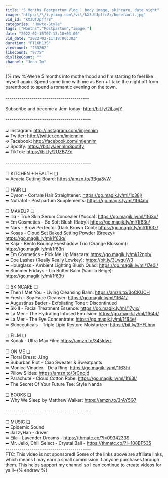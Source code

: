 ```yaml
---
title: "5 Months Postpartum Vlog | body image, skincare, date night"
image: "https:\/\/i.ytimg.com\/vi\/kX3UfJpffr8\/hqdefault.jpg"
vid_id: "kX3UfJpffr8"
categories: "Howto-Style"
tags: ["Months","Postpartum","image,"]
date: "2022-02-15T07:13:18+03:00"
vid_date: "2022-02-11T18:00:30Z"
duration: "PT16M13S"
viewcount: "233262"
likeCount: "9775"
dislikeCount: ""
channel: "Jenn Im"
---
```

{% raw %}We're 5 months into motherhood and I'm starting to feel like myself again. Spend some time with me as Ben + I take the night off from parenthood to spend a romantic evening on the town. <br /><br />-----------------------------------------<br /><br />Subscribe and become a Jem today: <a rel="nofollow" target="blank" href="http://bit.ly/2iLayjY">http://bit.ly/2iLayjY</a><br /><br />------------------------------------------<br /><br />➫ Instagram: <a rel="nofollow" target="blank" href="http://instagram.com/imjennim">http://instagram.com/imjennim</a><br />➫ Twitter: <a rel="nofollow" target="blank" href="http://twitter.com/imjennim">http://twitter.com/imjennim</a><br />➫ Facebook: <a rel="nofollow" target="blank" href="http://facebook.com/imjennim">http://facebook.com/imjennim</a><br />➫ Spotify: <a rel="nofollow" target="blank" href="https://bit.ly/JennImSpotify">https://bit.ly/JennImSpotify</a><br />➫ TikTok: <a rel="nofollow" target="blank" href="https://bit.ly/2UZB7Zd">https://bit.ly/2UZB7Zd</a><br /><br />------------------------------------------ <br /><br />❐ KITCHEN + HEALTH ❏<br />➥ Acacia Cutting Board: <a rel="nofollow" target="blank" href="https://amzn.to/3Bga8vW">https://amzn.to/3Bga8vW</a><br /><br />❐ HAIR ❏<br />➥ Dyson - Corrale Hair Straightener: <a rel="nofollow" target="blank" href="https://go.magik.ly/ml/1c38j/">https://go.magik.ly/ml/1c38j/</a><br />➥ Nutrafol - Postpartum Supplements: <a rel="nofollow" target="blank" href="https://go.magik.ly/ml/1f64m/">https://go.magik.ly/ml/1f64m/</a><br /><br />❐ MAKEUP ❏<br />➥ Ilia - True Skin Serum Concealer (Yucca): <a rel="nofollow" target="blank" href="https://go.magik.ly/ml/1f63o/">https://go.magik.ly/ml/1f63o/</a><br />➥ Em Cosmetics - So Soft Blush (Baby): <a rel="nofollow" target="blank" href="https://go.magik.ly/ml/1f63u/">https://go.magik.ly/ml/1f63u/</a><br />➥ Nars - Brow Perfector (Dark Brown Cool): <a rel="nofollow" target="blank" href="https://go.magik.ly/ml/1f63z/">https://go.magik.ly/ml/1f63z/</a><br />➥ Kosas - Cloud Set Baked Setting Powder (Breezy): <a rel="nofollow" target="blank" href="https://go.magik.ly/ml/1f63q/">https://go.magik.ly/ml/1f63q/</a><br />➥ Kaja -  Bento Bouncy Eyeshadow Trio (Orange Blossom): <a rel="nofollow" target="blank" href="https://go.magik.ly/ml/1f63r/">https://go.magik.ly/ml/1f63r/</a><br />➥ Em Cosmetics - Pick Me Up Mascara: <a rel="nofollow" target="blank" href="https://go.magik.ly/ml/12npb/">https://go.magik.ly/ml/12npb/</a><br />➥ Doe Lashes (Really Really Lowkey): <a rel="nofollow" target="blank" href="https://bit.ly/3LwquW3">https://bit.ly/3LwquW3</a><br />➥ Hourglass - Ambient Lighting Blush Quad: <a rel="nofollow" target="blank" href="https://go.magik.ly/ml/17e0i/">https://go.magik.ly/ml/17e0i/</a><br />➥ Summer Fridays - Lip Butter Balm (Vanilla Beige): <a rel="nofollow" target="blank" href="https://go.magik.ly/ml/1f63t/">https://go.magik.ly/ml/1f63t/</a><br /><br />❐ SKINCARE ❏<br />➥ Then I Met You - Living Cleansing Balm: <a rel="nofollow" target="blank" href="https://amzn.to/3oCKUCH">https://amzn.to/3oCKUCH</a><br />➥ Fresh - Soy Face Cleanser: <a rel="nofollow" target="blank" href="https://go.magik.ly/ml/1f641/">https://go.magik.ly/ml/1f641/</a><br />➥ Augustinus Bader - Exfoliating Toner: Discontinued <br />➥ SK-II - Facial Treatment Essence: <a rel="nofollow" target="blank" href="https://go.magik.ly/ml/17yix/">https://go.magik.ly/ml/17yix/</a><br />➥ La Mer -  The Hydrating Infused Emulsion: <a rel="nofollow" target="blank" href="https://go.magik.ly/ml/1f64d/">https://go.magik.ly/ml/1f64d/</a><br />➥ La Mer - The Eye Concentrate: <a rel="nofollow" target="blank" href="https://go.magik.ly/ml/1f64e/">https://go.magik.ly/ml/1f64e/</a><br />➥ Skinceuticals - Triple Lipid Restore Moisturizer: <a rel="nofollow" target="blank" href="https://bit.ly/3HFLhnv">https://bit.ly/3HFLhnv</a><br /><br />❏ FILM ❏<br />➥ Kodak - Ultra Max Film: <a rel="nofollow" target="blank" href="https://amzn.to/34sIdwz">https://amzn.to/34sIdwz</a><br /><br />❐ ON ME ❏<br />➥ Floral Dress: J.ing<br />➥ Suburban Riot - Ciao Sweater &amp; Sweatpants<br />➥ Monica Vinader - Deia Ring: <a rel="nofollow" target="blank" href="https://go.magik.ly/ml/1f63h/">https://go.magik.ly/ml/1f63h/</a><br />➥ Pillow Slides: <a rel="nofollow" target="blank" href="https://amzn.to/3rCnqjd">https://amzn.to/3rCnqjd</a><br />➥ Parachute - Cloud Cotton Robe: <a rel="nofollow" target="blank" href="https://go.magik.ly/ml/1f63l/">https://go.magik.ly/ml/1f63l/</a><br />➥ The Secret Of Your Future Tee: Style Nanda<br /><br />❏ BOOKS ❏<br />➥ Why We Sleep by Matthew Walker: <a rel="nofollow" target="blank" href="https://amzn.to/3rAY5G7">https://amzn.to/3rAY5G7</a><br /><br />------------------------------------------<br /><br />❐ MUSIC ❏<br />➥ Epidemic Sound<br />➥ JazzyHan - driver<br />➥ Eila - Lavender Dreams - <a rel="nofollow" target="blank" href="https://thmatc.co/?l=09342339">https://thmatc.co/?l=09342339</a><br />➥ Mr. Jello, Chill Select - Crystal Ball - <a rel="nofollow" target="blank" href="https://thmatc.co/?l=108BF535">https://thmatc.co/?l=108BF535</a><br />------------------------------------------<br />FTC: This video is not sponsored! Some of the links above are affiliate links, which means I may earn a small commission if anyone purchases through them. This helps support my channel so I can continue to create videos for ya'll~{% endraw %}

